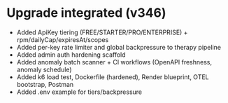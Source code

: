 
# Upgrade integrated (v346)
- Added ApiKey tiering (FREE/STARTER/PRO/ENTERPRISE) + rpm/dailyCap/expiresAt/scopes
- Added per-key rate limiter and global backpressure to therapy pipeline
- Added admin auth hardening scaffold
- Added anomaly batch scanner + CI workflows (OpenAPI freshness, anomaly schedule)
- Added k6 load test, Dockerfile (hardened), Render blueprint, OTEL bootstrap, Postman
- Added .env example for tiers/backpressure
